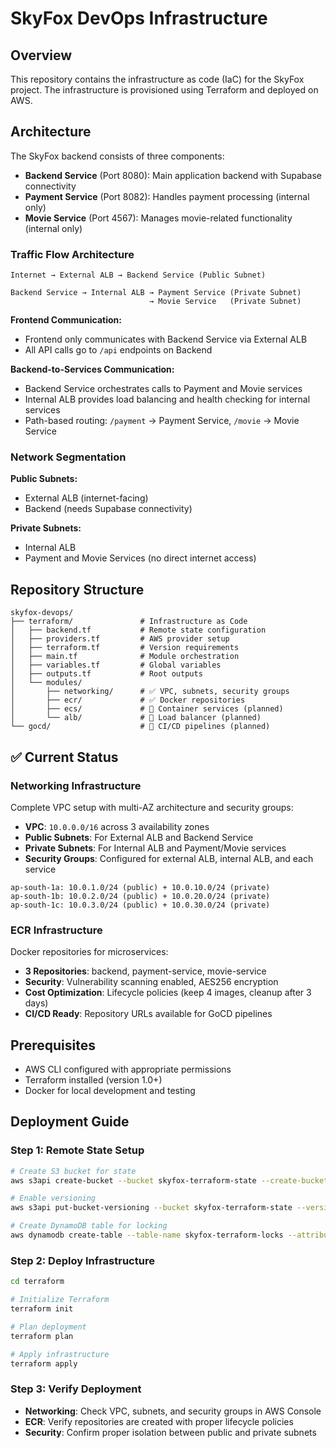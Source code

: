 # SkyFox DevOps Infrastructure

## Overview

This repository contains the infrastructure as code (IaC) for the SkyFox project. The infrastructure is provisioned using Terraform and deployed on AWS.

## Architecture

The SkyFox backend consists of three components:
- **Backend Service** (Port 8080): Main application backend with Supabase connectivity
- **Payment Service** (Port 8082): Handles payment processing (internal only)
- **Movie Service** (Port 4567): Manages movie-related functionality (internal only)

### Traffic Flow Architecture

```
Internet → External ALB → Backend Service (Public Subnet)

Backend Service → Internal ALB → Payment Service (Private Subnet)
                               → Movie Service   (Private Subnet)
```

**Frontend Communication:**
- Frontend only communicates with Backend Service via External ALB
- All API calls go to `/api` endpoints on Backend

**Backend-to-Services Communication:**
- Backend Service orchestrates calls to Payment and Movie services
- Internal ALB provides load balancing and health checking for internal services
- Path-based routing: `/payment` → Payment Service, `/movie` → Movie Service

### Network Segmentation

**Public Subnets:**
- External ALB (internet-facing)
- Backend (needs Supabase connectivity)

**Private Subnets:**
- Internal ALB
- Payment and Movie Services (no direct internet access)

## Repository Structure

```
skyfox-devops/
├── terraform/               # Infrastructure as Code
│   ├── backend.tf           # Remote state configuration
│   ├── providers.tf         # AWS provider setup
│   ├── terraform.tf         # Version requirements
│   ├── main.tf              # Module orchestration
│   ├── variables.tf         # Global variables
│   ├── outputs.tf           # Root outputs
│   └── modules/
│       ├── networking/      # ✅ VPC, subnets, security groups
│       ├── ecr/             # ✅ Docker repositories
│       ├── ecs/             # 🔄 Container services (planned)
│       └── alb/             # 🔄 Load balancer (planned)
└── gocd/                    # 🔄 CI/CD pipelines (planned)
```

## ✅ Current Status

### Networking Infrastructure
Complete VPC setup with multi-AZ architecture and security groups:
- **VPC**: `10.0.0.0/16` across 3 availability zones
- **Public Subnets**: For External ALB and Backend Service
- **Private Subnets**: For Internal ALB and Payment/Movie services
- **Security Groups**: Configured for external ALB, internal ALB, and each service

```
ap-south-1a: 10.0.1.0/24 (public) + 10.0.10.0/24 (private)
ap-south-1b: 10.0.2.0/24 (public) + 10.0.20.0/24 (private)  
ap-south-1c: 10.0.3.0/24 (public) + 10.0.30.0/24 (private)
```

### ECR Infrastructure
Docker repositories for microservices:
- **3 Repositories**: backend, payment-service, movie-service
- **Security**: Vulnerability scanning enabled, AES256 encryption
- **Cost Optimization**: Lifecycle policies (keep 4 images, cleanup after 3 days)
- **CI/CD Ready**: Repository URLs available for GoCD pipelines

## Prerequisites

- AWS CLI configured with appropriate permissions
- Terraform installed (version 1.0+)
- Docker for local development and testing

## Deployment Guide

### Step 1: Remote State Setup
```bash
# Create S3 bucket for state
aws s3api create-bucket --bucket skyfox-terraform-state --create-bucket-configuration LocationConstraint=ap-south-1

# Enable versioning
aws s3api put-bucket-versioning --bucket skyfox-terraform-state --versioning-configuration Status=Enabled

# Create DynamoDB table for locking
aws dynamodb create-table --table-name skyfox-terraform-locks --attribute-definitions AttributeName=LockID,AttributeType=S --key-schema AttributeName=LockID,KeyType=HASH --billing-mode PAY_PER_REQUEST
```

### Step 2: Deploy Infrastructure
```bash
cd terraform

# Initialize Terraform
terraform init

# Plan deployment
terraform plan

# Apply infrastructure
terraform apply
```

### Step 3: Verify Deployment
- **Networking**: Check VPC, subnets, and security groups in AWS Console
- **ECR**: Verify repositories are created with proper lifecycle policies
- **Security**: Confirm proper isolation between public and private subnets
